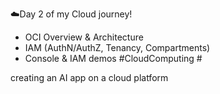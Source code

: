 
☁️Day 2 of my Cloud journey!
- OCI Overview & Architecture
- IAM (AuthN/AuthZ, Tenancy, Compartments)
- Console & IAM demos
#CloudComputing #


creating an AI app on a cloud platform



